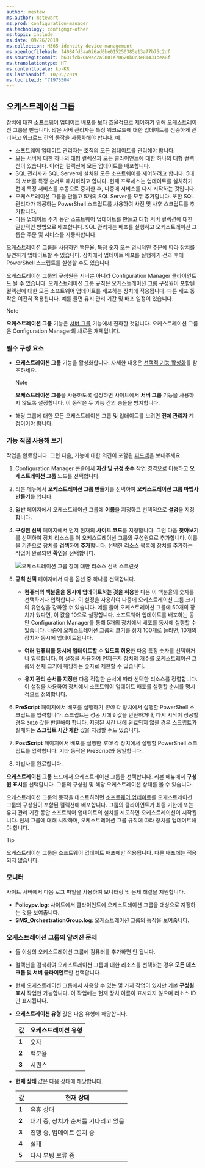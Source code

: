 ```yaml
---
author: mestew
ms.author: mstewart
ms.prod: configuration-manager
ms.technology: configmgr-other
ms.topic: include
ms.date: 09/26/2019
ms.collection: M365-identity-device-management
ms.openlocfilehash: f4084fd3aa026ad0be015250385e13a77b75c2df
ms.sourcegitcommit: b631fcb2669ac2a5801e70620b0c3e81431bea8f
ms.translationtype: HT
ms.contentlocale: ko-KR
ms.lasthandoff: 10/05/2019
ms.locfileid: "71975504"
---
```

## <a name="bkmk_OGs"></a> 오케스트레이션 그룹

<!--3098816-->

장치에 대한 소프트웨어 업데이트 배포를 보다 효율적으로 제어하기 위해 오케스트레이션 그룹을 만듭니다. 많은 서버 관리자는 특정 워크로드에 대한 업데이트를 신중하게 관리하고 워크로드 간의 동작을 자동화해야 합니다. 예:

- 소프트웨어 업데이트 관리자는 조직의 모든 업데이트를 관리해야 합니다.
- 모든 서버에 대한 하나의 대형 컬렉션과 모든 클라이언트에 대한 하나의 대형 컬렉션이 있습니다. 이러한 컬렉션에 모든 업데이트를 배포합니다.
- SQL 관리자가 SQL Server에 설치된 모든 소프트웨어를 제어하려고 합니다. 5대의 서버를 특정 순서로 패치하려고 합니다. 현재 프로세스는 업데이트를 설치하기 전에 특정 서비스를 수동으로 중지한 후, 나중에 서비스를 다시 시작하는 것입니다.
- 오케스트레이션 그룹을 만들고 5개의 SQL Server를 모두 추가합니다. 또한 SQL 관리자가 제공하는 PowerShell 스크립트를 사용하여 사전 및 사후 스크립트를 추가합니다.
- 다음 업데이트 주기 동안 소프트웨어 업데이트를 만들고 대형 서버 컬렉션에 대한 일반적인 방법으로 배포합니다. SQL 관리자는 배포를 실행하고 오케스트레이션 그룹은 주문 및 서비스를 자동화합니다.

오케스트레이션 그룹을 사용하면 백분율, 특정 숫자 또는 명시적인 주문에 따라 장치를 유연하게 업데이트할 수 있습니다. 장치에서 업데이트 배포를 실행하기 전과 후에 PowerShell 스크립트를 실행할 수도 있습니다.

오케스트레이션 그룹의 구성원은 서버뿐 아니라 Configuration Manager 클라이언트도 될 수 있습니다. 오케스트레이션 그룹 규칙은 오케스트레이션 그룹 구성원이 포함된 컬렉션에 대한 모든 소프트웨어 업데이트를 배포하는 장치에 적용됩니다. 다른 배포 동작은 여전히 적용됩니다. 예를 들면 유지 관리 기간 및 배포 일정이 있습니다.

> [!NOTE]
> **오케스트레이션 그룹** 기능은 [서버 그룹](/sccm/sum/deploy-use/service-a-server-group) 기능에서 진화한 것입니다. 오케스트레이션 그룹은 Configuration Manager의 새로운 개체입니다.

### <a name="prerequisites"></a>필수 구성 요소

- **오케스트레이션 그룹** 기능을 활성화합니다. 자세한 내용은 [선택적 기능 활성화](/sccm/core/servers/manage/install-in-console-updates#bkmk_options)를 참조하세요.

    > [!NOTE]
    > **오케스트레이션 그룹**을 사용하도록 설정하면 사이트에서 **서버 그룹** 기능을 사용하지 않도록 설정합니다. 이 동작은 두 기능 간의 충돌을 방지합니다.

- 해당 그룹에 대한 모든 오케스트레이션 그룹 및 업데이트를 보려면 **전체 관리자** 계정이어야 합니다.

### <a name="try-it-out"></a>기능 직접 사용해 보기

작업을 완료합니다. 그런 다음, 기능에 대한 의견이 포함된 [피드백](/sccm/core/understand/find-help#product-feedback)을 보내주세요.

1. Configuration Manager 콘솔에서 **자산 및 규정 준수** 작업 영역으로 이동하고 **오케스트레이션 그룹** 노드를 선택합니다.

1. 리본 메뉴에서 **오케스트레이션 그룹 만들기**를 선택하여 **오케스트레이션 그룹 마법사 만들기**를 엽니다.

1. **일반** 페이지에서 오케스트레이션 그룹에 **이름**을 지정하고 선택적으로 **설명**을 지정합니다.

1. **구성원 선택** 페이지에서 먼저 현재의 **사이트 코드**를 지정합니다. 그런 다음 **찾아보기**를 선택하여 장치 리소스를 이 오케스트레이션 그룹의 구성원으로 추가합니다. 이름을 기준으로 장치를 **검색**하여 **추가**합니다. 선택한 리소스 목록에 장치를 추가하는 작업이 완료되면 **확인**을 선택합니다.

    ![오케스트레이션 그룹 창에 대한 리소스 선택 스크린샷](../../media/3098816-select-resources.png)

1. **규칙 선택** 페이지에서 다음 옵션 중 하나를 선택합니다.

   - **컴퓨터의 백분율을 동시에 업데이트하는 것을 허용**한 다음 이 백분율의 숫자를 선택하거나 입력합니다. 이 설정을 사용하여 나중에 오케스트레이션 그룹 크기의 유연성을 강화할 수 있습니다. 예를 들어 오케스트레이션 그룹에 50개의 장치가 있다면, 이 값을 10으로 설정합니다. 소프트웨어 업데이트를 배포하는 동안 Configuration Manager를 통해 5개의 장치에서 배포를 동시에 실행할 수 있습니다. 나중에 오케스트레이션 그룹의 크기를 장치 100개로 늘리면, 10개의 장치가 동시에 업데이트됩니다.

   - **여러 컴퓨터를 동시에 업데이트할 수 있도록 허용**한 다음 특정 숫자를 선택하거나 입력합니다. 이 설정을 사용하여 언제든지 장치의 개수를 오케스트레이션 그룹의 전체 크기에 해당하는 숫자로 제한할 수 있습니다.

   - **유지 관리 순서를 지정**한 다음 적절한 순서에 따라 선택한 리소스를 정렬합니다. 이 설정을 사용하여 장치에서 소프트웨어 업데이트 배포를 실행할 순서를 명시적으로 정의합니다.

1. **PreScript** 페이지에서 배포를 실행하기 *전에* 각 장치에서 실행할 PowerShell 스크립트를 입력합니다. 스크립트는 성공 시에 `0` 값을 반환하거나, 다시 시작이 성공할 경우 `3010` 값을 반환해야 합니다. 지정된 시간 내에 완료되지 않을 경우 스크립트가 실패하는 **스크립트 시간 제한** 값을 지정할 수도 있습니다.

1. **PostScript** 페이지에서 배포를 실행한 *후에* 각 장치에서 실행할 PowerShell 스크립트를 입력합니다. 기타 동작은 PreScript와 동일합니다.

1. 마법사를 완료합니다.

**오케스트레이션 그룹** 노드에서 오케스트레이션 그룹을 선택합니다. 리본 메뉴에서 **구성원 표시**를 선택합니다. 그룹의 구성원 및 해당 오케스트레이션 상태를 볼 수 있습니다.

오케스트레이션 그룹의 동작을 테스트하려면 [소프트웨어 업데이트](/sccm/sum/deploy-use/deploy-software-updates)를 오케스트레이션 그룹의 구성원이 포함된 컬렉션에 배포합니다. 그룹의 클라이언트가 최종 기한에 또는 유지 관리 기간 동안 소프트웨어 업데이트의 설치를 시도하면 오케스트레이션이 시작됩니다. 전체 그룹에 대해 시작하며, 오케스트레이션 그룹 규칙에 따라 장치를 업데이트해야 합니다.

> [!TIP]
> 오케스트레이션 그룹은 소프트웨어 업데이트 배포에만 적용됩니다. 다른 배포에는 적용되지 않습니다.

### <a name="monitor"></a>모니터

사이트 서버에서 다음 로그 파일을 사용하여 모니터링 및 문제 해결을 지원합니다.

- **Policypv.log**: 사이트에서 클라이언트에 오케스트레이션 그룹을 대상으로 지정하는 것을 보여줍니다.
- **SMS_OrchestrationGroup.log**: 오케스트레이션 그룹의 동작을 보여줍니다.

### <a name="orchestration-group-known-issues"></a>오케스트레이션 그룹의 알려진 문제

- 둘 이상의 오케스트레이션 그룹에 컴퓨터를 추가하면 안 됩니다.

- 컬렉션을 검색하여 오케스트레이션 그룹에 대한 리소스를 선택하는 경우 **모든 데스크톱 및 서버 클라이언트**만 선택합니다.

- 현재 오케스트레이션 그룹에서 사용할 수 있는 몇 가지 작업이 있지만 기본 **구성원 표시** 작업만 가능합니다. 이 작업에는 현재 장치 이름이 표시되지 않으며 리소스 ID만 표시됩니다.

- **오케스트레이션 유형** 값은 다음 유형에 해당합니다.

    | 값 | 오케스트레이션 유형 |
    |-------|---------|
    |**1**|숫자|
    |**2**|백분율|
    |**3**|시퀀스|

- **현재 상태** 값은 다음 상태에 해당합니다.

    | 값 | 현재 상태 |
    |-------|---------|
    |**1**|유휴 상태|
    |**2**|대기 중, 장치가 순서를 기다리고 있음|
    |**3**|진행 중, 업데이트 설치 중|
    |**4**|실패|
    |**5**|다시 부팅 보류 중|
